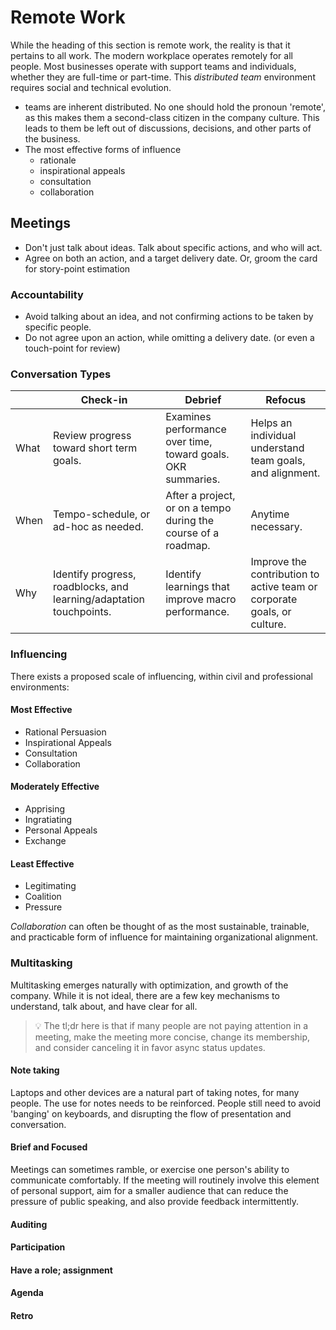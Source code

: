 # Remote Work

While the heading of this section is remote work, the reality is that it pertains to all work.  The modern workplace operates remotely for all people.  Most businesses operate with support teams and individuals, whether they are full-time or part-time.  This _distributed team_ environment requires social and technical evolution. 

* teams are inherent distributed. No one should hold the pronoun 'remote', as this makes them a second-class citizen in the company culture. This leads to them be left out of discussions, decisions, and other parts of the business. 
* The most effective forms of influence 
  * rationale
  * inspirational appeals
  * consultation
  * collaboration


## Meetings

* Don't just talk about ideas.  Talk about specific actions, and who will act.
* Agree on both an action, and a target delivery date.  Or, groom the card for story-point estimation

### Accountability

* Avoid talking about an idea, and not confirming actions to be taken by specific people.
* Do not agree upon an action, while omitting a delivery date. (or even a touch-point for review)

### Conversation Types

|      | Check-in                                                            | Debrief                                                         | Refocus                                                                  |
|------|---------------------------------------------------------------------|-----------------------------------------------------------------|--------------------------------------------------------------------------|
| What | Review progress toward short term goals.                            | Examines performance over time, toward goals.  OKR summaries.   |  Helps an individual understand team goals, and alignment.               |
| When | Tempo-schedule, or ad-hoc as needed.                                |  After a project, or on a tempo during the course of a roadmap. | Anytime necessary.                                                       |
|  Why | Identify progress, roadblocks, and learning/adaptation touchpoints. | Identify learnings that improve macro performance.              |  Improve the contribution to active team or corporate goals, or culture. |

### Influencing
There exists a proposed scale of influencing, within civil and professional environments:

#### Most Effective

* Rational Persuasion
* Inspirational Appeals
* Consultation
* Collaboration

#### Moderately Effective

* Apprising
* Ingratiating
* Personal Appeals
* Exchange

#### Least Effective

* Legitimating
* Coalition
* Pressure

*Collaboration* can often be thought of as the most sustainable, trainable, and practicable form of influence for maintaining organizational alignment. 

### Multitasking

Multitasking emerges naturally with optimization, and growth of the company.  While it is not ideal, there are a few key mechanisms to understand, talk about, and have clear for all.

> 💡 The tl;dr here is that if many people are not paying attention in a meeting, make the meeting more concise, change its membership, and consider canceling it in favor async status updates.

#### Note taking
Laptops and other devices are a natural part of taking notes, for many people.  The use for notes needs to be reinforced.  People still need to avoid 'banging' on keyboards, and disrupting the flow of presentation and conversation. 

#### Brief and Focused
Meetings can sometimes ramble, or exercise one person's ability to communicate comfortably. If the meeting will routinely involve this element of personal support, aim for a smaller audience that can reduce the pressure of public speaking, and also provide feedback intermittently. 

#### Auditing
#### Participation
#### Have a role; assignment
#### Agenda
#### Retro